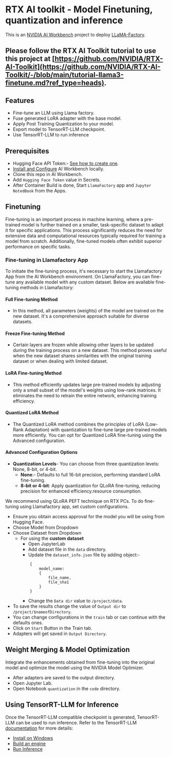 # RTX AI toolkit - Model Finetuning, quantization and inference



This is an [NVIDIA AI Workbench](https://www.nvidia.com/en-us/deep-learning-ai/solutions/data-science/workbench/) project to deploy [LLaMA-Factory](https://github.com/hiyouga/LLaMA-Factory).

## Please follow the RTX AI Toolkit tutorial to use this project at [https://github.com/NVIDIA/RTX-AI-Toolkit](https://github.com/NVIDIA/RTX-AI-Toolkit/-/blob/main/tutorial-llama3-finetune.md?ref_type=heads).



## Features

- Fine-tune an LLM using Llama factory.
- Fuse generated LoRA adapter with the base model.
- Apply Post Training Quantization to your model.
- Export model to TensorRT-LLM checkpoint.
- Use TensorRT-LLM to run inference

## Prerequisites

- Hugging Face API Token:- [See how to create one](https://huggingface.co/docs/hub/en/security-tokens).
- [Install and Configure](https://www.nvidia.com/en-us/deep-learning-ai/solutions/data-science/workbench/) AI Workbench locally.
- Clone this repo in AI Workbench.
- Add `Hugging Face Token` value in Secrets.
- After Container Build is done, Start `LlamaFactory` app and `Jupyter NotedBook` from the Apps.

## Finetuning
Fine-tuning is an important process in machine learning, where a pre-trained model is further trained on a smaller, task-specific dataset to adapt it for specific applications. This process significantly reduces the need for extensive data and computational resources typically required for training a model from scratch. Additionally, fine-tuned models often exhibit superior performance on specific tasks.

### Fine-tuning in Llamafactory App

To initiate the fine-tuning process, it's necessary to start the Llamafactory App from the AI Workbench environment. On LlamaFactory, you can fine-tune any available model with any custom dataset. Below are available fine-tuning methods in Llamafactory:

#### Full Fine-tuning Method
- In this method, all parameters (weights) of the model are trained on the new dataset. It's a comprehensive approach suitable for diverse datasets.

#### Freeze Fine-tuning Method
- Certain layers are frozen while allowing other layers to be updated during the training process on a new dataset. This method proves useful when the new dataset shares similarities with the original training dataset or when dealing with limited dataset.

#### LoRA Fine-tuning Method
- This method efficiently updates large pre-trained models by adjusting only a small subset of the model's weights using low-rank matrices. It eliminates the need to retrain the entire network, enhancing training efficiency.

#### Quantized LoRA Method
- The Quantized LoRA method combines the principles of LoRA (Low-Rank Adaptation) with quantization to fine-tune large pre-trained models more efficiently. You can opt for Quantized LoRA fine-tuning using the Advanced configuration. 

#### Advanced Configuration Options
- **Quantization Levels**- You can choose from three quantization levels: None, 8-bit, or 4-bit.
    - **None**:- Defaults to full 16-bit precision, performing standard LoRA fine-tuning.
    - **8-bit or 4-bit**: Apply quantization for QLoRA fine-tuning, reducing precision for enhanced efficiency.resource consumption.

We recommend using QLoRA PEFT technique on RTX PCs. To do fine-tuning using Llamafactory app, set custom configurations.
- Ensure you obtain access approval for the model you will be using from Hugging Face.
- Choose Model from Dropdown
- Choose Dataset from Dropdown
    - For using the **custom dataset**
        - Open JupyterLab
        - Add dataset file in the `data` directory.
        - Update the `dataset_info.json` file by adding object:-
        ```
            {
                model_name:
                {
                    file_name,
                    file_sha1
                }
            }
        ```
        - Change the `Data dir` value to `/project/data`.
- To save the results change the value of `Output dir` to `/project/$nameofDirectory`.
- You can change configurations in the `train` tab or can continue with the defaults ones.
- Click on `Start` Button in the Train tab.
- Adapters will get saved in `Output Directory`.

## Weight Merging & Model Optimization

Integrate the enhancements obtained from fine-tuning into the original model and optimize the model using the NVIDIA Model Optimizer.

- After adapters are saved to the output directory.
- Open Jupyter Lab.
- Open Notebook `quantization` in the `code` directory.

## Using TensorRT-LLM for Inference
Once the TensorRT-LLM compatible checkpoint is generated, TensorRT-LLM can be used to run inference. Refer to the TensorRT-LLM [documentation](https://nvidia.github.io/TensorRT-LLM/overview.html) for more details:
* [Install on Windows](https://nvidia.github.io/TensorRT-LLM/installation/windows.html)
* [Build an engine](https://nvidia.github.io/TensorRT-LLM/quick-start-guide.html#compile-the-model-into-a-tensorrt-engine)
* [Run Inference](https://nvidia.github.io/TensorRT-LLM/quick-start-guide.html#run-the-model)
